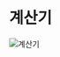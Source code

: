 # 계산기
![계산기](https://user-images.githubusercontent.com/89256060/175813762-438445d0-bf57-4a35-b06a-ca9493f643d1.gif)
